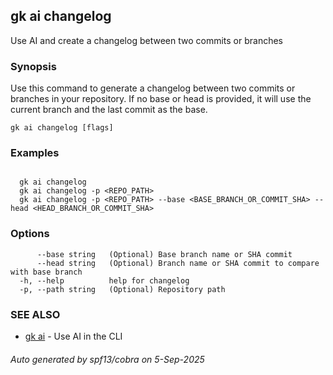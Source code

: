 ## gk ai changelog

Use AI and create a changelog between two commits or branches

### Synopsis


  Use this command to generate a changelog between two commits or branches in your repository.
  If no base or head is provided, it will use the current branch and the last commit as the base.


```
gk ai changelog [flags]
```

### Examples

```

  gk ai changelog
  gk ai changelog -p <REPO_PATH>
  gk ai changelog -p <REPO_PATH> --base <BASE_BRANCH_OR_COMMIT_SHA> --head <HEAD_BRANCH_OR_COMMIT_SHA>
```

### Options

```
      --base string   (Optional) Base branch name or SHA commit
      --head string   (Optional) Branch name or SHA commit to compare with base branch
  -h, --help          help for changelog
  -p, --path string   (Optional) Repository path
```

### SEE ALSO

* [gk ai](gk_ai.md)	 - Use AI in the CLI

###### Auto generated by spf13/cobra on 5-Sep-2025
